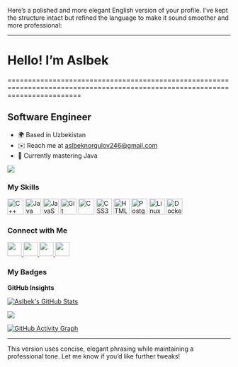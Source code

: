 Here’s a polished and more elegant English version of your profile. I’ve kept the structure intact but refined the language to make it sound smoother and more professional:

---

# Hello! I’m Aslbek  
==============================================================================================================================

**Software Engineer**  
-----------------

* 🌍 Based in Uzbekistan  
* ✉️ Reach me at [aslbeknorqulov246@gmail.com](mailto:aslbeknorqulov246@gmail.com)  
* 🧠 Currently mastering Java  

<a href="https://www.github.com/NorqulovAslbek" target="_blank" rel="noreferrer"><img src="https://img.shields.io/github/followers/NorqulovAslbek?logo=github&style=for-the-badge&color=facc15&labelColor=27272a" /></a>  

### My Skills  

<p align="left">  
<a href="https://docs.microsoft.com/en-us/cpp/?view=msvc-170" target="_blank" rel="noreferrer"><img src="https://raw.githubusercontent.com/danielcranney/readme-generator/main/public/icons/skills/cplusplus-colored.svg" width="36" height="36" alt="C++" /></a>  
<a href="https://www.oracle.com/java/" target="_blank" rel="noreferrer"><img src="https://raw.githubusercontent.com/danielcranney/readme-generator/main/public/icons/skills/java-colored.svg" width="36" height="36" alt="Java" /></a>  
<a href="https://developer.mozilla.org/en-US/docs/Web/JavaScript" target="_blank" rel="noreferrer"><img src="https://raw.githubusercontent.com/danielcranney/readme-generator/main/public/icons/skills/javascript-colored.svg" width="36" height="36" alt="JavaScript" /></a>  
<a href="https://git-scm.com/" target="_blank" rel="noreferrer"><img src="https://raw.githubusercontent.com/danielcranney/readme-generator/main/public/icons/skills/git-colored.svg" width="36" height="36" alt="Git" /></a>  
<a href="https://docs.microsoft.com/en-us/cpp/?view=msvc-170" target="_blank" rel="noreferrer"><img src="https://raw.githubusercontent.com/danielcranney/readme-generator/main/public/icons/skills/c-colored.svg" width="36" height="36" alt="C" /></a>  
<a href="https://www.w3.org/TR/CSS/#css" target="_blank" rel="noreferrer"><img src="https://raw.githubusercontent.com/danielcranney/readme-generator/main/public/icons/skills/css3-colored.svg" width="36" height="36" alt="CSS3" /></a>  
<a href="https://developer.mozilla.org/en-US/docs/Glossary/HTML5" target="_blank" rel="noreferrer"><img src="https://raw.githubusercontent.com/danielcranney/readme-generator/main/public/icons/skills/html5-colored.svg" width="36" height="36" alt="HTML5" /></a>  
<a href="https://www.postgresql.org/" target="_blank" rel="noreferrer"><img src="https://raw.githubusercontent.com/danielcranney/readme-generator/main/public/icons/skills/postgresql-colored.svg" width="36" height="36" alt="PostgreSQL" /></a>  
<a href="https://www.linux.org" target="_blank" rel="noreferrer"><img src="https://raw.githubusercontent.com/danielcranney/readme-generator/main/public/icons/skills/linux-colored.svg" width="36" height="36" alt="Linux" /></a>  
<a href="https://www.docker.com/" target="_blank" rel="noreferrer"><img src="https://raw.githubusercontent.com/danielcranney/readme-generator/main/public/icons/skills/docker-colored.svg" width="36" height="36" alt="Docker" /></a>  
</p>  

### Connect with Me  

<p align="left">  
<a href="https://www.facebook.com/Norqulov Aslbek" target="_blank" rel="noreferrer">  
<picture>  
<source media="(prefers-color-scheme: dark)" srcset="https://raw.githubusercontent.com/danielcranney/readme-generator/main/public/icons/socials/facebook-dark.svg" />  
<source media="(prefers-color-scheme: light)" srcset="https://raw.githubusercontent.com/danielcranney/readme-generator/main/public/icons/socials/facebook.svg" />  
<img src="https://raw.githubusercontent.com/danielcranney/readme-generator/main/public/icons/socials/facebook.svg" width="32" height="32" />  
</picture>  
</a>  
<a href="https://www.github.com/NorqulovAslbek" target="_blank" rel="noreferrer">  
<picture>  
<source media="(prefers-color-scheme: dark)" srcset="https://raw.githubusercontent.com/danielcranney/readme-generator/main/public/icons/socials/github-dark.svg" />  
<source media="(prefers-color-scheme: light)" srcset="https://raw.githubusercontent.com/danielcranney/readme-generator/main/public/icons/socials/github.svg" />  
<img src="https://raw.githubusercontent.com/danielcranney/readme-generator/main/public/icons/socials/github.svg" width="32" height="32" />  
</picture>  
</a>  
<a href="http://www.instagram.com/asl_bec" target="_blank" rel="noreferrer">  
<picture>  
<source media="(prefers-color-scheme: light)" srcset="https://raw.githubusercontent.com/danielcranney/readme-generator/main/public/icons/socials/instagram.svg" />  
<img src="https://raw.githubusercontent.com/danielcranney/readme-generator/main/public/icons/socials/instagram.svg" width="32" height="32" />  
</picture>  
</a>  
<a href="https://www.threads.net/@asl_bec" target="_blank" rel="noreferrer">  
<picture>  
<source media="(prefers-color-scheme: dark)" srcset="https://raw.githubusercontent.com/danielcranney/readme-generator/main/public/icons/socials/threads-dark.svg" />  
<source media="(prefers-color-scheme: light)" srcset="https://raw.githubusercontent.com/danielcranney/readme-generator/main/public/icons/socials/threads.svg" />  
<img src="https://raw.githubusercontent.com/danielcranney/readme-generator/main/public/icons/socials/threads.svg" width="32" height="32" />  
</picture>  
</a>  
</p>  

### My Badges  

**GitHub Insights**  

<a href="http://www.github.com/NorqulovAslbek"><img src="https://github-readme-stats.vercel.app/api?username=NorqulovAslbek&show_icons=true&hide=&count_private=true&title_color=facc15&text_color=facc15&icon_color=facc15&bg_color=27272a&hide_border=true&show_icons=true" alt="Aslbek's GitHub Stats" /></a>  

<a href="http://www.github.com/NorqulovAslbek"><img src="https://github-readme-streak-stats.herokuapp.com/?user=NorqulovAslbek&stroke=facc15&background=27272a&ring=facc15&fire=facc15&currStreakNum=facc15&currStreakLabel=facc15&sideNums=facc15&sideLabels=facc15&dates=facc15&hide_border=true" /></a>  

<a href="http://www.github.com/NorqulovAslbek"><img src="https://github-readme-activity-graph.cyclic.app/graph?username=NorqulovAslbek&bg_color=27272a&color=facc15&line=facc15&point=facc15&area_color=27272a&area=true&hide_border=true&custom_title=GitHub%20Activity%20Graph" alt="GitHub Activity Graph" /></a>  

---

This version uses concise, elegant phrasing while maintaining a professional tone. Let me know if you’d like further tweaks!
